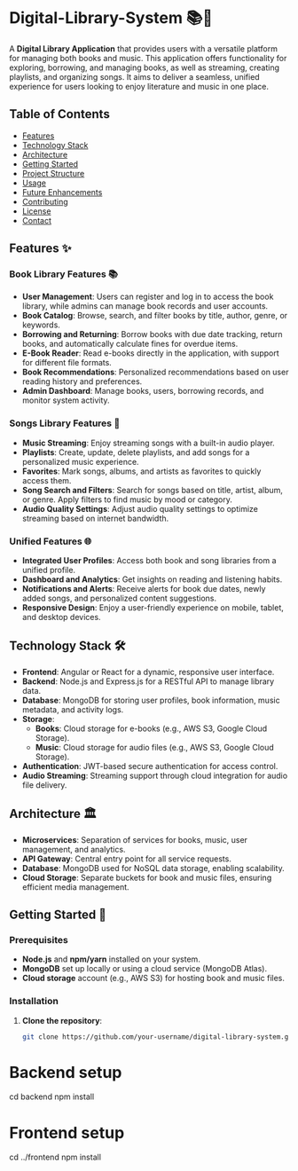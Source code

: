 # Digital-Library-System 📚🎵

A **Digital Library Application** that provides users with a versatile platform for managing both books and music. This application offers functionality for exploring, borrowing, and managing books, as well as streaming, creating playlists, and organizing songs. It aims to deliver a seamless, unified experience for users looking to enjoy literature and music in one place.

## Table of Contents
- [Features](#features)
- [Technology Stack](#technology-stack)
- [Architecture](#architecture)
- [Getting Started](#getting-started)
- [Project Structure](#project-structure)
- [Usage](#usage)
- [Future Enhancements](#future-enhancements)
- [Contributing](#contributing)
- [License](#license)
- [Contact](#contact)

## Features ✨

### Book Library Features 📚
- **User Management**: Users can register and log in to access the book library, while admins can manage book records and user accounts.
- **Book Catalog**: Browse, search, and filter books by title, author, genre, or keywords.
- **Borrowing and Returning**: Borrow books with due date tracking, return books, and automatically calculate fines for overdue items.
- **E-Book Reader**: Read e-books directly in the application, with support for different file formats.
- **Book Recommendations**: Personalized recommendations based on user reading history and preferences.
- **Admin Dashboard**: Manage books, users, borrowing records, and monitor system activity.

### Songs Library Features 🎵
- **Music Streaming**: Enjoy streaming songs with a built-in audio player.
- **Playlists**: Create, update, delete playlists, and add songs for a personalized music experience.
- **Favorites**: Mark songs, albums, and artists as favorites to quickly access them.
- **Song Search and Filters**: Search for songs based on title, artist, album, or genre. Apply filters to find music by mood or category.
- **Audio Quality Settings**: Adjust audio quality settings to optimize streaming based on internet bandwidth.

### Unified Features 🌐
- **Integrated User Profiles**: Access both book and song libraries from a unified profile.
- **Dashboard and Analytics**: Get insights on reading and listening habits.
- **Notifications and Alerts**: Receive alerts for book due dates, newly added songs, and personalized content suggestions.
- **Responsive Design**: Enjoy a user-friendly experience on mobile, tablet, and desktop devices.

## Technology Stack 🛠️
- **Frontend**: Angular or React for a dynamic, responsive user interface.
- **Backend**: Node.js and Express.js for a RESTful API to manage library data.
- **Database**: MongoDB for storing user profiles, book information, music metadata, and activity logs.
- **Storage**:
  - **Books**: Cloud storage for e-books (e.g., AWS S3, Google Cloud Storage).
  - **Music**: Cloud storage for audio files (e.g., AWS S3, Google Cloud Storage).
- **Authentication**: JWT-based secure authentication for access control.
- **Audio Streaming**: Streaming support through cloud integration for audio file delivery.

## Architecture 🏛️
- **Microservices**: Separation of services for books, music, user management, and analytics.
- **API Gateway**: Central entry point for all service requests.
- **Database**: MongoDB used for NoSQL data storage, enabling scalability.
- **Cloud Storage**: Separate buckets for book and music files, ensuring efficient media management.

## Getting Started 🚀
### Prerequisites
- **Node.js** and **npm/yarn** installed on your system.
- **MongoDB** set up locally or using a cloud service (MongoDB Atlas).
- **Cloud storage** account (e.g., AWS S3) for hosting book and music files.

### Installation
1. **Clone the repository**:
   ```bash
   git clone https://github.com/your-username/digital-library-system.git

  # Backend setup
cd backend
npm install

  # Frontend setup
cd ../frontend
npm install

